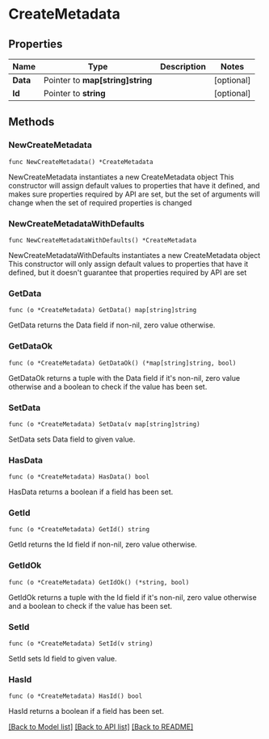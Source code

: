 # CreateMetadata

## Properties

Name | Type | Description | Notes
------------ | ------------- | ------------- | -------------
**Data** | Pointer to **map[string]string** |  | [optional] 
**Id** | Pointer to **string** |  | [optional] 

## Methods

### NewCreateMetadata

`func NewCreateMetadata() *CreateMetadata`

NewCreateMetadata instantiates a new CreateMetadata object
This constructor will assign default values to properties that have it defined,
and makes sure properties required by API are set, but the set of arguments
will change when the set of required properties is changed

### NewCreateMetadataWithDefaults

`func NewCreateMetadataWithDefaults() *CreateMetadata`

NewCreateMetadataWithDefaults instantiates a new CreateMetadata object
This constructor will only assign default values to properties that have it defined,
but it doesn't guarantee that properties required by API are set

### GetData

`func (o *CreateMetadata) GetData() map[string]string`

GetData returns the Data field if non-nil, zero value otherwise.

### GetDataOk

`func (o *CreateMetadata) GetDataOk() (*map[string]string, bool)`

GetDataOk returns a tuple with the Data field if it's non-nil, zero value otherwise
and a boolean to check if the value has been set.

### SetData

`func (o *CreateMetadata) SetData(v map[string]string)`

SetData sets Data field to given value.

### HasData

`func (o *CreateMetadata) HasData() bool`

HasData returns a boolean if a field has been set.

### GetId

`func (o *CreateMetadata) GetId() string`

GetId returns the Id field if non-nil, zero value otherwise.

### GetIdOk

`func (o *CreateMetadata) GetIdOk() (*string, bool)`

GetIdOk returns a tuple with the Id field if it's non-nil, zero value otherwise
and a boolean to check if the value has been set.

### SetId

`func (o *CreateMetadata) SetId(v string)`

SetId sets Id field to given value.

### HasId

`func (o *CreateMetadata) HasId() bool`

HasId returns a boolean if a field has been set.


[[Back to Model list]](../README.md#documentation-for-models) [[Back to API list]](../README.md#documentation-for-api-endpoints) [[Back to README]](../README.md)


